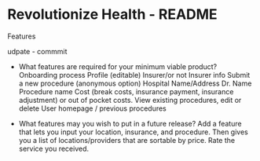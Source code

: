 # Revolutionize Health - README

Features

udpate - commmit

- What features are required for your minimum viable product?
Onboarding process 
Profile (editable)
Insurer/or not
Insurer info
Submit a new procedure (anonymous option)
Hospital Name/Address
Dr. Name
Procedure name
Cost (break costs, insurance payment, insurance adjustment) or out of pocket costs.
View existing procedures, edit or delete
User homepage / previous procedures

- What features may you wish to put in a future release?
Add a feature that lets you input your location, insurance, and procedure. Then gives you a list of locations/providers that are sortable by price. 
Rate the service you received.

